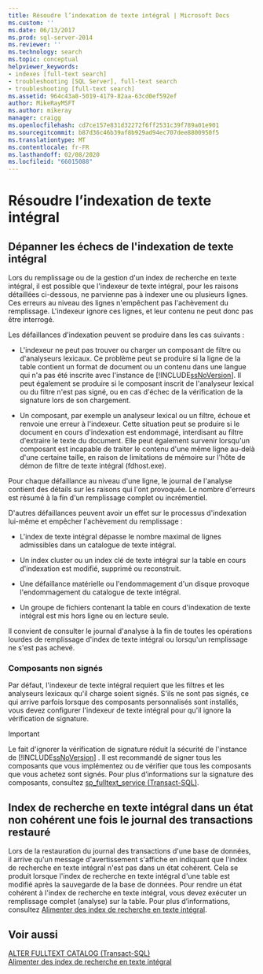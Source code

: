 ```yaml
---
title: Résoudre l’indexation de texte intégral | Microsoft Docs
ms.custom: ''
ms.date: 06/13/2017
ms.prod: sql-server-2014
ms.reviewer: ''
ms.technology: search
ms.topic: conceptual
helpviewer_keywords:
- indexes [full-text search]
- troubleshooting [SQL Server], full-text search
- troubleshooting [full-text search]
ms.assetid: 964c43a8-5019-4179-82aa-63cd0ef592ef
author: MikeRayMSFT
ms.author: mikeray
manager: craigg
ms.openlocfilehash: cd7ce157e831d32272f6ff2531c39f789a01e901
ms.sourcegitcommit: b87d36c46b39af8b929ad94ec707dee8800950f5
ms.translationtype: MT
ms.contentlocale: fr-FR
ms.lasthandoff: 02/08/2020
ms.locfileid: "66015088"
---
```

# <a name="troubleshoot-full-text-indexing"></a>Résoudre l’indexation de texte intégral
     
##  <a name="failure"></a> Dépanner les échecs de l'indexation de texte intégral  
 Lors du remplissage ou de la gestion d'un index de recherche en texte intégral, il est possible que l'indexeur de texte intégral, pour les raisons détaillées ci-dessous, ne parvienne pas à indexer une ou plusieurs lignes. Ces erreurs au niveau des lignes n'empêchent pas l'achèvement du remplissage. L'indexeur ignore ces lignes, et leur contenu ne peut donc pas être interrogé.  
  
 Les défaillances d'indexation peuvent se produire dans les cas suivants :  
  
-   L'indexeur ne peut pas trouver ou charger un composant de filtre ou d'analyseurs lexicaux. Ce problème peut se produire si la ligne de la table contient un format de document ou un contenu dans une langue qui n'a pas été inscrite avec l'instance de [!INCLUDE[ssNoVersion](../../includes/ssnoversion-md.md)]. Il peut également se produire si le composant inscrit de l'analyseur lexical ou du filtre n'est pas signé, ou en cas d'échec de la vérification de la signature lors de son chargement.  
  
-   Un composant, par exemple un analyseur lexical ou un filtre, échoue et renvoie une erreur à l'indexeur. Cette situation peut se produire si le document en cours d'indexation est endommagé, interdisant au filtre d'extraire le texte du document. Elle peut également survenir lorsqu'un composant est incapable de traiter le contenu d'une même ligne au-delà d'une certaine taille, en raison de limitations de mémoire sur l'hôte de démon de filtre de texte intégral (fdhost.exe).  
  
 Pour chaque défaillance au niveau d'une ligne, le journal de l'analyse contient des détails sur les raisons qui l'ont provoquée. Le nombre d'erreurs est résumé à la fin d'un remplissage complet ou incrémentiel.  
  
 D'autres défaillances peuvent avoir un effet sur le processus d'indexation lui-même et empêcher l'achèvement du remplissage :  
  
-   L'index de texte intégral dépasse le nombre maximal de lignes admissibles dans un catalogue de texte intégral.  
  
-   Un index cluster ou un index clé de texte intégral sur la table en cours d'indexation est modifié, supprimé ou reconstruit.  
  
-   Une défaillance matérielle ou l'endommagement d'un disque provoque l'endommagement du catalogue de texte intégral.  
  
-   Un groupe de fichiers contenant la table en cours d'indexation de texte intégral est mis hors ligne ou en lecture seule.  
  
 Il convient de consulter le journal d'analyse à la fin de toutes les opérations lourdes de remplissage d'index de texte intégral ou lorsqu'un remplissage ne s'est pas achevé.  
  
### <a name="unsigned-components"></a>Composants non signés  
 Par défaut, l'indexeur de texte intégral requiert que les filtres et les analyseurs lexicaux qu'il charge soient signés. S'ils ne sont pas signés, ce qui arrive parfois lorsque des composants personnalisés sont installés, vous devez configurer l'indexeur de texte intégral pour qu'il ignore la vérification de signature.  
  
> [!IMPORTANT]  
>  Le fait d'ignorer la vérification de signature réduit la sécurité de l'instance de [!INCLUDE[ssNoVersion](../../includes/ssnoversion-md.md)] . Il est recommandé de signer tous les composants que vous implémentez ou de vérifier que tous les composants que vous achetez sont signés. Pour plus d’informations sur la signature des composants, consultez [sp_fulltext_service &#40;Transact-SQL&#41;](/sql/relational-databases/system-stored-procedures/sp-fulltext-service-transact-sql).  
  

  
##  <a name="state"></a> Index de recherche en texte intégral dans un état non cohérent une fois le journal des transactions restauré  
 Lors de la restauration du journal des transactions d'une base de données, il arrive qu'un message d'avertissement s'affiche en indiquant que l'index de recherche en texte intégral n'est pas dans un état cohérent. Cela se produit lorsque l'index de recherche en texte intégral d'une table est modifié après la sauvegarde de la base de données. Pour rendre un état cohérent à l'index de recherche en texte intégral, vous devez exécuter un remplissage complet (analyse) sur la table. Pour plus d’informations, consultez [Alimenter des index de recherche en texte intégral](../indexes/indexes.md).  
  

  
## <a name="see-also"></a>Voir aussi  
 [ALTER FULLTEXT CATALOG &#40;Transact-SQL&#41;](/sql/t-sql/statements/alter-fulltext-catalog-transact-sql)   
 [Alimenter des index de recherche en texte intégral](../indexes/indexes.md)  
  
  

